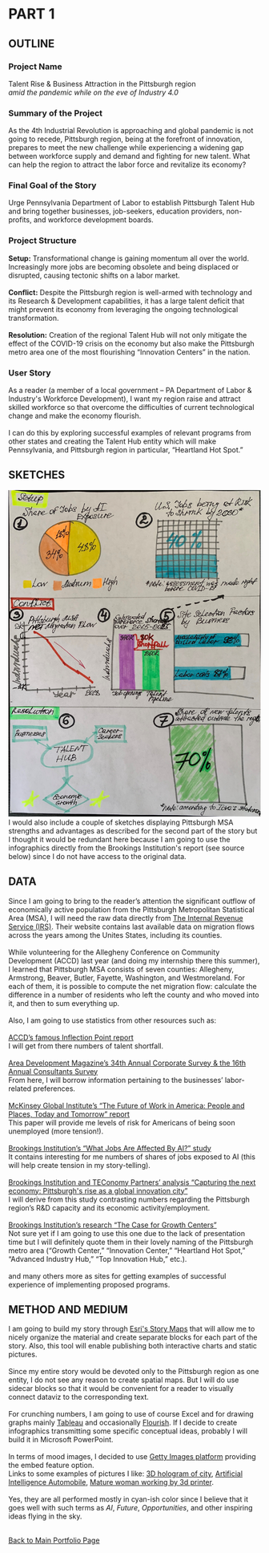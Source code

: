 
# PART 1
## OUTLINE
### Project Name
Talent Rise & Business Attraction in the Pittsburgh region
<br/>
*amid the pandemic while on the eve of Industry 4.0*
### Summary of the Project
As the 4th Industrial Revolution is approaching and global pandemic is not going to recede, Pittsburgh region, being at the forefront of innovation,
prepares to meet the new challenge while experiencing a widening gap between workforce supply and demand and fighting for new talent.
What can help the region to attract the labor force and revitalize its economy?
### Final Goal of the Story
Urge Pennsylvania Department of Labor to establish Pittsburgh Talent Hub and bring together businesses, job-seekers, education providers, non-profits,
and workforce development boards.
 
### Project Structure
**Setup:** Transformational change is gaining momentum all over the world. Increasingly more jobs are becoming obsolete and being displaced or disrupted,
causing tectonic shifts on a labor market.
<br/>
<br/>
**Conflict:** Despite the Pittsburgh region is well-armed with technology and its Research & Development capabilities,
it has a large talent deficit that might prevent its economy from leveraging the ongoing technological transformation.
<br/>
<br/>
**Resolution:** Creation of the regional Talent Hub will not only mitigate the effect of the COVID-19 crisis on the economy
but also make the Pittsburgh metro area one of the most flourishing “Innovation Centers” in the nation.
 
### User Story
As a reader (a member of a local government – PA Department of Labor & Industry's Workforce Development), I want my region raise and attract skilled workforce
so that overcome the difficulties of current technological change and make the economy flourish.
<br/>
<br/>
I can do this by exploring successful examples of relevant programs from other states and creating the Talent Hub entity which will make Pennsylvania,
and Pittsburgh region in particular, “Heartland Hot Spot.”
## SKETCHES
![Set of sketches](IMG_4049.jpg)
I would also include a couple of sketches displaying Pittsburgh MSA strengths and advantages as described for the second part of the story but I thought it would be redundant here because I am going to use the infographics directly from the Brookings Institution's report (see source below) since I do not have access to the original data.
## DATA
Since I am going to bring to the reader’s attention the significant outflow of economically active population from the Pittsburgh Metropolitan Statistical Area (MSA),
I will need the raw data directly from [The Internal Revenue Service (IRS)](https://www.irs.gov/statistics/soi-tax-stats-migration-data). Their website contains last available data
on migration flows across the years among the Unites States, including its counties. 
<br/>
<br/>
While volunteering for the Allegheny Conference on Community Development (ACCD) last year (and doing my internship there this summer),
I learned that Pittsburgh MSA consists of seven counties: Allegheny, Armstrong, Beaver, Butler, Fayette, Washington, and Westmoreland.
For each of them, it is possible to compute the net migration flow: calculate the difference in a number of residents who left the county and who moved into it,
and then to sum everything up.
<br/>
<br/>
Also, I am going to use statistics from other resources such as:
<br/>
<br/>
[ACCD’s famous Inflection Point report](https://www.alleghenyconference.org/wp-content/uploads/2016/08/InflectionPoint.pdf)
<br/>
I will get from there numbers of talent shortfall.
<br/>
<br/>
[Area Development Magazine’s 34th Annual Corporate Survey & the 16th Annual Consultants Survey](https://www.areadevelopment.com/Corporate-Consultants-Survey-Results/Q1-2020/34th-annual-corporate-survey-16th-annual-consultants-survey.shtml)
<br/>
From here, I will borrow information pertaining to the businesses’ labor-related preferences.
<br/>
<br/>
[McKinsey Global Institute’s “The Future of Work in America: People and Places, Today and Tomorrow” report](https://www.mckinsey.com/~/media/McKinsey/Industries/Public%20and%20Social%20Sector/Our%20Insights/Future%20of%20Organizations/The%20future%20of%20work%20in%20America%20People%20and%20places%20today%20and%20tomorrow/The-Future-of-Work-in-America-Full-Report.pdf)
<br/>
This paper will provide me levels of risk for Americans of being soon unemployed (more tension!).
<br/>
<br/>
[Brookings Institution’s “What Jobs Are Affected By AI?” study](https://www.brookings.edu/wp-content/uploads/2019/11/2019.11.20_BrookingsMetro_What-jobs-are-affected-by-AI_Report_Muro-Whiton-Maxim.pdf)
<br/>
It contains interesting for me numbers of shares of jobs exposed to AI (this will help create tension in my story-telling).
<br/>
<br/>
[Brookings Institution and TEConomy Partners’ analysis “Capturing the next economy: Pittsburgh's rise as a global innovation city”](https://www.brookings.edu/wp-content/uploads/2017/09/pittsburgh_full.pdf)
<br/>
I will derive from this study contrasting numbers regarding the Pittsburgh region’s R&D capacity and its economic activity/employment.
<br/>
<br/>
[Brookings Institution’s research “The Case for Growth Centers”](https://www.brookings.edu/wp-content/uploads/2019/12/Full-Report-Growth-Centers_PDF_BrookingsMetro-BassCenter-ITIF.pdf)
<br/>
Not sure yet if I am going to use this one due to the lack of presentation time but I will definitely quote them in their lovely naming of the Pittsburgh metro area
(“Growth Center,” “Innovation Center,” “Heartland Hot Spot,” “Advanced Industry Hub,” “Top Innovation Hub,” etc.).
<br/>
<br/>
and many others more as sites for getting examples of successful experience of implementing proposed programs.
## METHOD AND MEDIUM
I am going to build my story through [Esri's Story Maps](https://storymaps.arcgis.com/) that will allow me to nicely organize the material and create separate blocks for each part of the story.
Also, this tool will enable publishing both interactive charts and static pictures.
<br/>
<br/>
Since my entire story would be devoted only to the Pittsburgh region as one entity, I do not see any reason to create spatial maps.
But I will do use sidecar blocks so that it would be convenient for a reader to visually connect dataviz to the corresponding text.
<br/>
<br/>
For crunching numbers, I am going to use of course Excel and for drawing graphs mainly [Tableau](https://www.tableau.com/) and occasionally [Flourish](https://flourish.studio/).
If I decide to create infographics transmitting some specific conceptual ideas, probably I will build it in Microsoft PowerPoint.
<br/>
<br/>
In terms of mood images, I decided to use [Getty Images platform](https://www.gettyimages.com/) providing the embed feature option.
<br/>
Links to some examples of pictures I like: [3D hologram of city](https://www.gettyimages.com/detail/photo/hologram-of-city-royalty-free-image/674826784), 
[Artificial Intelligence Automobile](https://www.gettyimages.com/detail/photo/artificial-intelligence-automobile-royalty-free-image/1128738858), 
[Mature woman working by 3d printer](https://www.gettyimages.com/detail/photo/mature-woman-working-by-3d-printer-royalty-free-image/503895750).
<br/>
<br/>
Yes, they are all performed mostly in cyan-ish color since I believe that it goes well with such terms as *AI*, *Future*, *Opportunities*, and other inspiring ideas flying in the sky. 
<br/>
<br/>

[Back to Main Portfolio Page](/README.md)
